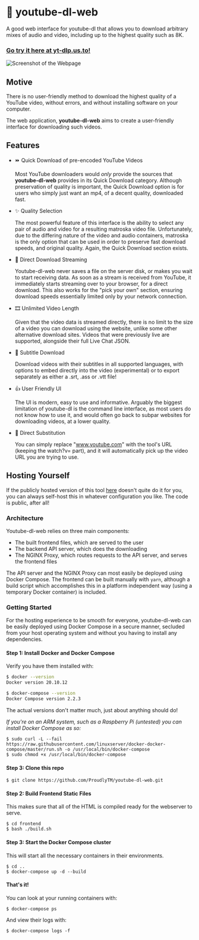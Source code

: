 # 🚀 youtube-dl-web
A good web interface for youtube-dl that allows you to download arbitrary mixes of audio and video, including up to the highest quality such as 8K.

### [Go try it here at yt-dlp.us.to!](https://yt-dlp.us.to/)

![Screenshot of the Webpage](images/screenshot_front.png)

## Motive
There is no user-friendly method to download the highest quality of a YouTube video, without errors, and without installing software on your computer.

The web application, **youtube-dl-web** aims to create a user-friendly interface for downloading such videos.

## Features
- ⏩ Quick Download of pre-encoded YouTube Videos
  
  Most YouTube downloaders would *only* provide the sources that **youtube-dl-web** provides in its Quick Download category.
  Although preservation of quality is important, the Quick Download option is for users who simply just want an mp4, of a decent
  quality, downloaded fast.
 
- ✨ Quality Selection

  The most powerful feature of this interface is the ability to select any pair of audio and video for a resulting matroska video file.
  Unfortunately, due to the differing nature of the video and audio containers, matroska is the only option that can be used in order to
  preserve fast download speeds, and original quality. Again, the Quick Download section exists.

- 📡 Direct Download Streaming

  Youtube-dl-web never saves a file on the server disk, or makes you wait to start receiving data. As soon as a stream is received from
  YouTube, it immediately starts streaming over to your browser, for a direct download. This also works for the "pick your own" section,
  ensuring download speeds essentially limited only by your network connection.
  
- 🎞️ Unlimited Video Length

  Given that the video data is streamed directly, there is no limit to the size of a video you can download using the website, unlike
  some other alternative download sites. Videos that were previously live are supported, alongside their full Live Chat JSON.

- 📢 Subtitle Download
  
  Download videos with their subtitles in all supported languages, with options to embed directly into the video (experimental) or to export separately as either a .srt, .ass or .vtt file!
  
- 👍 User Friendly UI
  
  The UI is modern, easy to use and informative. Arguably the biggest limitation of youtube-dl is the command line interface, as most users
  do not know how to use it, and would often go back to subpar websites for downloading videos, at a lower quality.

- 🔗 Direct Substitution

  You can simply replace "www.youtube.com" with the tool's URL (keeping the watch?v= part), and it will automatically pick up the video URL you
  are trying to use. 

## Hosting Yourself
If the publicly hosted version of this tool [here](https://yt-dlp.us.to/)
doesn't quite do it for you, you can always self-host this in whatever
configuration you like. The code is public, after all!

### Architecture
Youtube-dl-web relies on three main components:

- The built frontend files, which are served to the user
- The backend API server, which does the downloading
- The NGINX Proxy, which routes requests to the API server, and serves the frontend files

The API server and the NGINX Proxy can most easily be deployed using Docker Compose.
The frontend can be built manually with `yarn`, although a build script
which accomplishes this in a platform independent way (using a temporary Docker container) is included.

### Getting Started
For the hosting experience to be smooth for everyone, youtube-dl-web can be easily deployed using Docker Compose in a secure manner, secluded from your host operating system and without you having to install any dependencies.

#### Step 1: Install Docker and Docker Compose
Verify you have them installed with:
```bash
$ docker --version
Docker version 20.10.12

$ docker-compose --version
Docker Compose version 2.2.3
```

The actual versions don't matter much, just about anything should do!

*If you're on an ARM system, such as a Raspberry Pi (untested) you can install Docker Compose as so:*
```
$ sudo curl -L --fail https://raw.githubusercontent.com/linuxserver/docker-docker-compose/master/run.sh -o /usr/local/bin/docker-compose
$ sudo chmod +x /usr/local/bin/docker-compose
```

#### Step 3: Clone this repo

```
$ git clone https://github.com/ProudlyTM/youtube-dl-web.git
```

#### Step 2: Build Frontend Static Files
This makes sure that all of the HTML is compiled ready for the
webserver to serve.
```
$ cd frontend
$ bash ./build.sh
```

#### Step 3: Start the Docker Compose cluster
This will start all the necessary containers in their environments.
```
$ cd ..
$ docker-compose up -d --build
```

#### That's it!

You can look at your running containers with:
```
$ docker-compose ps
```
And view their logs with:
```
$ docker-compose logs -f
```